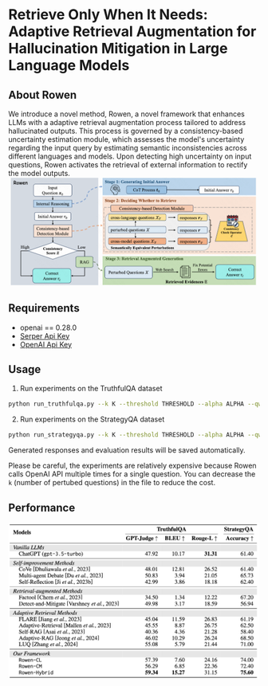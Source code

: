 # Retrieve Only When It Needs: Adaptive Retrieval Augmentation for Hallucination Mitigation in Large Language Models

## About Rowen
We introduce a novel method, Rowen, a novel framework that enhances LLMs with a adaptive retrieval augmentation process tailored to address hallucinated outputs. This process is governed by a consistency-based uncertainty estimation module, which assesses the model's uncertainty regarding the input query by estimating semantic inconsistencies across different languages and models. Upon detecting high uncertainty on input questions, Rowen activates the retrieval of external information to rectify the model outputs.
![Overview](fig/method.png)

## Requirements
- openai == 0.28.0
- [Serper Api Key](https://serper.dev/)
- [OpenAI Api Key](https://chat.openai.com)

## Usage
1. Run experiments on the TruthfulQA dataset

```bash
python run_truthfulqa.py --k K --threshold THRESHOLD --alpha ALPHA --qwen_model_name qwen-max-0428 --mode hybrid
```

2. Run experiments on the StrategyQA dataset

```bash
python run_strategyqa.py --k K --threshold THRESHOLD --alpha ALPHA --qwen_model_name qwen-max-0428 --mode hybrid
```

Generated responses and evaluation results will be saved automatically.

Please be careful, the experiments are relatively expensive because Rowen calls OpenAI API multiple times for a single question. You can decrease the `k` (number of pertubed questions) in the file to reduce the cost.

## Performance
![Main Result of Rowen](fig/main_result.png)
